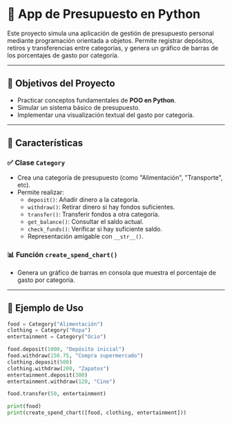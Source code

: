 # 💸 App de Presupuesto en Python

Este proyecto simula una aplicación de gestión de presupuesto personal mediante programación orientada a objetos. Permite registrar depósitos, retiros y transferencias entre categorías, y genera un gráfico de barras de los porcentajes de gasto por categoría.

---

## 📌 Objetivos del Proyecto

- Practicar conceptos fundamentales de **POO en Python**.
- Simular un sistema básico de presupuesto.
- Implementar una visualización textual del gasto por categoría.

---

## 🧰 Características

### ✅ Clase `Category`
- Crea una categoría de presupuesto (como "Alimentación", "Transporte", etc).
- Permite realizar:
  - `deposit()`: Añadir dinero a la categoría.
  - `withdraw()`: Retirar dinero si hay fondos suficientes.
  - `transfer()`: Transferir fondos a otra categoría.
  - `get_balance()`: Consultar el saldo actual.
  - `check_funds()`: Verificar si hay suficiente saldo.
  - Representación amigable con `__str__()`.

### 📊 Función `create_spend_chart()`
- Genera un gráfico de barras en consola que muestra el porcentaje de gasto por categoría.

---

## 🧪 Ejemplo de Uso

```python
food = Category("Alimentación")
clothing = Category("Ropa")
entertainment = Category("Ocio")

food.deposit(1000, "Depósito inicial")
food.withdraw(150.75, "Compra supermercado")
clothing.deposit(500)
clothing.withdraw(200, "Zapatos")
entertainment.deposit(300)
entertainment.withdraw(120, "Cine")

food.transfer(50, entertainment)

print(food)
print(create_spend_chart([food, clothing, entertainment]))

